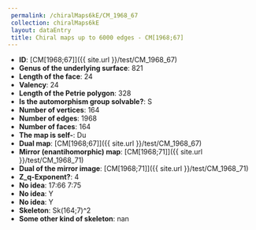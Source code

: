 ```yaml
--- 
 permalink: /chiralMaps6kE/CM_1968_67 
 collection: chiralMaps6kE
 layout: dataEntry
 title: Chiral maps up to 6000 edges - CM[1968;67]
---
```


- **ID**: [CM[1968;67]]({{ site.url }}/test/CM_1968_67)
- **Genus of the underlying surface**: 821
- **Length of the face**: 24
- **Valency**: 24
- **Length of the Petrie polygon**: 328
- **Is the automorphism group solvable?**: S
- **Number of vertices**: 164
- **Number of edges**: 1968
- **Number of faces**: 164
- **The map is self-**: Du
- **Dual map**: [CM[1968;67]]({{ site.url }}/test/CM_1968_67)
- **Mirror (enantihomorphic) map**: [CM[1968;71]]({{ site.url }}/test/CM_1968_71)
- **Dual of the mirror image**: [CM[1968;71]]({{ site.url }}/test/CM_1968_71)
- **Z_q-Exponent?**: 4
- **No idea**:  17:66 7:75
- **No idea**: Y
- **No idea**: Y
- **Skeleton**: Sk(164;7)^2
- **Some other kind of skeleton**: nan
